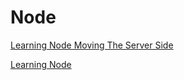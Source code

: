 # Node

[Learning Node Moving The Server Side](Node%209d9cdb61629e433f832cbaf702b49b29/Learning%20Node%20Moving%20The%20Server%20Side%2014124b85e77e40ae8551e4748f55e8d1.md)

[Learning Node](Node%209d9cdb61629e433f832cbaf702b49b29/Learning%20Node%207a375c8cb1b54a559ceafb7a6a34c1cf.md)